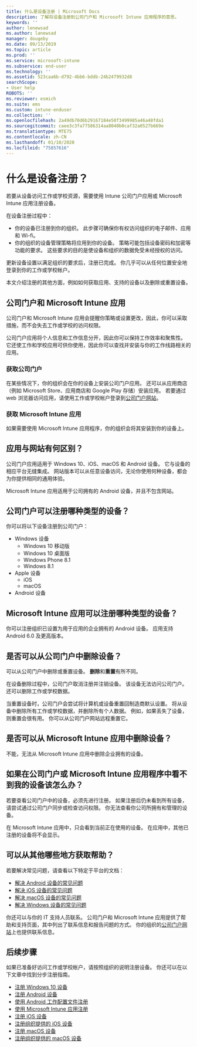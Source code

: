 ```yaml
---
title: 什么是设备注册 | Microsoft Docs
description: 了解将设备注册到公司门户和 Microsoft Intune 应用程序的意思。
keywords: ''
author: lenewsad
ms.author: lanewsad
manager: dougeby
ms.date: 09/13/2019
ms.topic: article
ms.prod: ''
ms.service: microsoft-intune
ms.subservice: end-user
ms.technology: ''
ms.assetid: 523caa6b-d792-4bb6-bddb-24b2479932d8
searchScope:
- User help
ROBOTS: ''
ms.reviewer: esmich
ms.suite: ems
ms.custom: intune-enduser
ms.collection: ''
ms.openlocfilehash: 2a49db70d6b29167184e50f3499985a46a48fda1
ms.sourcegitcommit: caee3c3fa77586314aa8040b0caf32a0527b669e
ms.translationtype: MTE75
ms.contentlocale: zh-CN
ms.lasthandoff: 01/10/2020
ms.locfileid: "75857616"
---
```

# <a name="what-is-device-enrollment"></a>什么是设备注册？
若要从设备访问工作或学校资源，需要使用 Intune 公司门户应用或 Microsoft Intune 应用注册设备。 

在设备注册过程中：

* 你的设备已注册到你的组织。 此步骤可确保你有权访问组织的电子邮件、应用和 Wi-fi。 
* 你的组织的设备管理策略将应用到你的设备。 策略可能包括设备密码和加密等功能的要求。 这些要求的目的是使设备和组织的数据免受未经授权的访问。

更新设备设置以满足组织的要求后，注册已完成。 你几乎可以从任何位置安全地登录到你的工作或学校帐户。  

本文介绍注册的其他方面，例如如何获取应用、支持的设备以及删除或重置设备。  

## <a name="company-portal-and-microsoft-intune-app"></a>公司门户和 Microsoft Intune 应用

公司门户和 Microsoft Intune 应用会提醒你策略或设置更改，因此，你可以采取措施，而不会失去工作或学校的访问权限。 

公司门户应用将个人信息和工作信息分开，因此你可以保持工作效率和聚焦性。 它还使工作和学校应用可供你使用，因此你可以查找并安装与你的工作线路相关的应用。  

### <a name="get-company-portal"></a>获取公司门户

在某些情况下，你的组织会在你的设备上安装公司门户应用。 还可以从应用商店（例如 Microsoft Store、应用商店和 Google Play 存储）安装应用。 若要通过 web 浏览器访问应用，请使用工作或学校帐户登录到[公司门户网站](https://go.microsoft.com/fwlink/?linkid=2010980)。  

### <a name="get-microsoft-intune-app"></a>获取 Microsoft Intune 应用

如果需要使用 Microsoft Intune 应用程序，你的组织会将其安装到你的设备上。  

## <a name="whats-the-difference-between-the-apps-and-the-website"></a>应用与网站有何区别？
公司门户应用适用于 Windows 10、iOS、macOS 和 Android 设备。 它与设备的相应平台无缝集成。 网站版本可以从任意设备访问，无论你使用何种设备，都会为你提供相同的通用体验。 

Microsoft Intune 应用适用于公司拥有的 Android 设备，并且不包含网站。  

## <a name="what-kind-of-devices-can-you-enroll-with-company-portal"></a>公司门户可以注册哪种类型的设备？
你可以将以下设备注册到公司门户：  

- Windows 设备
  - Windows 10 移动版
  - Windows 10 桌面版
  - Windows Phone 8.1
  - Windows 8.1
- Apple 设备
    - iOS
    - macOS
- Android 设备


## <a name="what-kind-of-devices-can-you-enroll-with-the-microsoft-intune-app"></a>Microsoft Intune 应用可以注册哪种类型的设备？  
你可以注册组织已设置为用于应用的企业拥有的 Android 设备。 应用支持 Android 6.0 及更高版本。 

## <a name="can-you-remove-a-device-from-the-company-portal"></a>是否可以从公司门户中删除设备？
可以从公司门户中删除或重置设备。 **删除**和**重置**有所不同。

在设备删除过程中，公司门户取消注册并注销设备。 该设备无法访问公司门户。 还可以删除工作或学校数据。 

当重置设备时，公司门户会尝试将计算机或设备重置回制造商默认设置。 将从设备中删除所有工作或学校数据，并删除所有个人数据。 例如，如果丢失了设备，则重置会很有用。 你可以从公司门户网站远程重置它。  

## <a name="can-you-remove-a-device-from-the-microsoft-intune-app"></a>是否可以从 Microsoft Intune 应用中删除设备？
不能，无法从 Microsoft Intune 应用中删除企业拥有的设备。  

## <a name="what-if-i-cant-see-my-device-in-the-company-portal-or-microsoft-intune-app"></a>如果在公司门户或 Microsoft Intune 应用程序中看不到我的设备该怎么办？
若要查看公司门户中的设备，必须先进行注册。 如果注册后仍未看到所有设备，请尝试通过公司门户同步或检查访问权限。 你无法查看你公司所拥有和管理的设备。

在 Microsoft Intune 应用中，只会看到当前正在使用的设备。 在应用中，其他已注册的设备将不会显示。  

## <a name="where-else-can-i-go-for-help"></a>可以从其他哪些地方获取帮助？  
若要解决常见问题，请查看以下特定于平台的文档：  

- [解决 Android 设备的常见问题](check-compliance-on-your-device-android.md)  
- [解决 iOS 设备的常见问题](troubleshoot-your-device-ios.md)
- [解决 macOS 设备的常见问题](troubleshoot-your-device-macos.md)
- [解决 Windows 设备的常见问题](troubleshoot-your-device-windows.md)

你还可以与你的 IT 支持人员联系。 公司门户和 Microsoft Intune 应用提供了帮助和支持页面，其中列出了联系信息和报告问题的方式。 你的组织的[公司门户网站](https://go.microsoft.com/fwlink/?linkid=2010980)上也提供联系信息。  

## <a name="next-steps"></a>后续步骤  

如果已准备好访问工作或学校帐户，请按照组织的说明注册设备。 你还可以在以下文章中找到分步注册指南。

* [注册 Windows 10 设备](enroll-windows-10-device.md)
* [注册 Android 设备](enroll-device-android-company-portal.md)
* [使用 Android 工作配置文件注册](enroll-device-android-work-profile.md)
* [使用 Microsoft Intune 应用注册](enroll-device-android-microsoft-intune-app.md)
* [注册 iOS 设备](enroll-your-device-in-intune-ios.md)
* [注册组织提供的 iOS 设备](enroll-your-device-dep-ios.md)
* [注册 macOS 设备](enroll-your-device-in-intune-macos-cp.md)
* [注册组织提供的 macOS 设备](enroll-company-device-macos.md)


